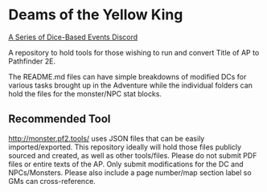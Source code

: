 # Deams of the Yellow King

[A Series of Dice-Based Events Discord](https://discord.gg/UQ8UD3H)

A repository to hold tools for those wishing to run and convert Title of AP to Pathfinder 2E.

The README.md files can have simple breakdowns of modified DCs for various tasks brought up in the Adventure while the individual folders can hold the files for the monster/NPC stat blocks.

## Recommended Tool

http://monster.pf2.tools/ uses JSON files that can be easily imported/exported. This repository ideally will hold those files publicly sourced and created, as well as other tools/files. 
Please do not submit PDF files or entire texts of the AP. Only submit modifications for the DC and NPCs/Monsters. Please also include a page number/map section label so GMs can cross-reference.
